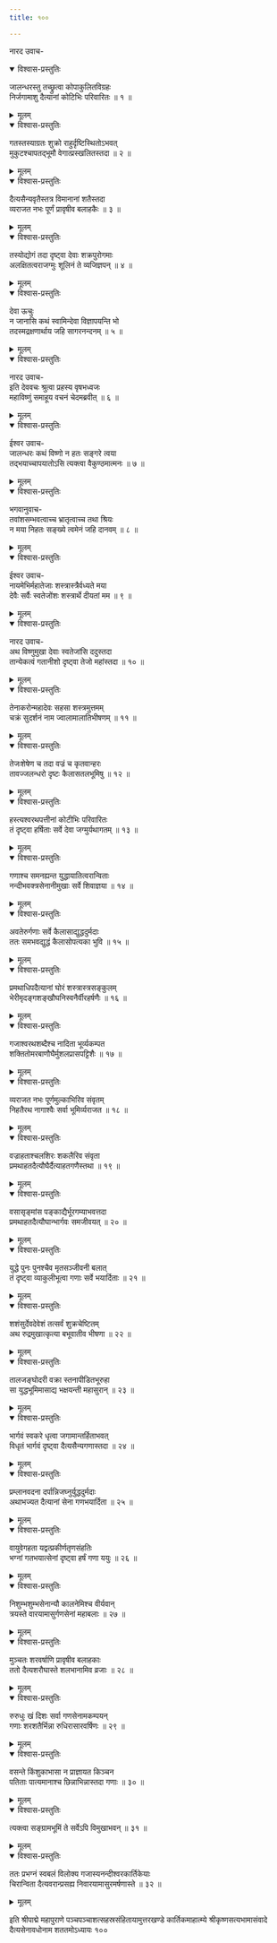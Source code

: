 ```yaml
---
title: १००

---
```

नारद उवाच-  

<details open><summary>विश्वास-प्रस्तुतिः</summary>

जालन्धरस्तु तच्छ्रुत्वा कोपाकुलितविग्रहः  
निर्जगामाशु दैत्यानां कोटिभिः परिवारितः ॥ १ ॥
</details>

<details><summary>मूलम्</summary>

जालन्धरस्तु तच्छ्रुत्वा कोपाकुलितविग्रहः  
निर्जगामाशु दैत्यानां कोटिभिः परिवारितः ॥ १ ॥
</details>



<details open><summary>विश्वास-प्रस्तुतिः</summary>

गतस्तस्याग्रतः शुक्रो राहुर्दृष्टिस्थितोऽभवत्  
मुकुटश्चापतद्भूमौ वेगात्प्रस्खलितस्तदा ॥ २ ॥
</details>

<details><summary>मूलम्</summary>

गतस्तस्याग्रतः शुक्रो राहुर्दृष्टिस्थितोऽभवत्  
मुकुटश्चापतद्भूमौ वेगात्प्रस्खलितस्तदा ॥ २ ॥
</details>



<details open><summary>विश्वास-प्रस्तुतिः</summary>

दैत्यसैन्यवृतैस्तत्र विमानानां शतैस्तदा  
व्यराजत नभः पूर्णं प्रावृषीव बलाहकैः ॥ ३ ॥
</details>

<details><summary>मूलम्</summary>

दैत्यसैन्यवृतैस्तत्र विमानानां शतैस्तदा  
व्यराजत नभः पूर्णं प्रावृषीव बलाहकैः ॥ ३ ॥
</details>



<details open><summary>विश्वास-प्रस्तुतिः</summary>

तस्योद्योगं तदा दृष्ट्वा देवाः शक्रपुरोगमाः  
अलक्षितत्वराजग्मुः शूलिनं ते व्यजिज्ञपन् ॥ ४ ॥
</details>

<details><summary>मूलम्</summary>

तस्योद्योगं तदा दृष्ट्वा देवाः शक्रपुरोगमाः  
अलक्षितत्वराजग्मुः शूलिनं ते व्यजिज्ञपन् ॥ ४ ॥
</details>



<details open><summary>विश्वास-प्रस्तुतिः</summary>

देवा ऊचुः  
न जानासि कथं स्वामिन्देवा विज्ञापयन्ति भो  
तदस्मद्रक्षणार्थाय जहि सागरनन्दनम् ॥ ५ ॥
</details>

<details><summary>मूलम्</summary>

देवा ऊचुः  
न जानासि कथं स्वामिन्देवा विज्ञापयन्ति भो  
तदस्मद्रक्षणार्थाय जहि सागरनन्दनम् ॥ ५ ॥
</details>



<details open><summary>विश्वास-प्रस्तुतिः</summary>

नारद उवाच-  
इति देववचः श्रुत्वा प्रहस्य वृषभध्वजः  
महाविष्णुं समाहूय वचनं चेदमब्रवीत् ॥ ६ ॥
</details>

<details><summary>मूलम्</summary>

नारद उवाच-  
इति देववचः श्रुत्वा प्रहस्य वृषभध्वजः  
महाविष्णुं समाहूय वचनं चेदमब्रवीत् ॥ ६ ॥
</details>



<details open><summary>विश्वास-प्रस्तुतिः</summary>

ईश्वर उवाच-  
जालन्धरः कथं विष्णो न हतः सङ्गरे त्वया  
तद्भयाच्चापयातोऽसि त्यक्त्वा वैकुण्ठमात्मनः ॥ ७ ॥
</details>

<details><summary>मूलम्</summary>

ईश्वर उवाच-  
जालन्धरः कथं विष्णो न हतः सङ्गरे त्वया  
तद्भयाच्चापयातोऽसि त्यक्त्वा वैकुण्ठमात्मनः ॥ ७ ॥
</details>



<details open><summary>विश्वास-प्रस्तुतिः</summary>

भगवानुवाच-  
तवांशसम्भवत्वाच्च भ्रातृत्वाच्च तथा श्रियः  
न मया निहतः सङ्ख्ये त्वमेनं जहि दानवम् ॥ ८ ॥
</details>

<details><summary>मूलम्</summary>

भगवानुवाच-  
तवांशसम्भवत्वाच्च भ्रातृत्वाच्च तथा श्रियः  
न मया निहतः सङ्ख्ये त्वमेनं जहि दानवम् ॥ ८ ॥
</details>



<details open><summary>विश्वास-प्रस्तुतिः</summary>

ईश्वर उवाच-  
नायमेभिर्महातेजाः शस्त्रास्त्रैर्वध्यते मया  
देवैः सर्वैः स्वतेजोंशः शस्त्रार्थे दीयतां मम ॥ ९ ॥
</details>

<details><summary>मूलम्</summary>

ईश्वर उवाच-  
नायमेभिर्महातेजाः शस्त्रास्त्रैर्वध्यते मया  
देवैः सर्वैः स्वतेजोंशः शस्त्रार्थे दीयतां मम ॥ ९ ॥
</details>



<details open><summary>विश्वास-प्रस्तुतिः</summary>

नारद उवाच-  
अथ विष्णुमुखा देवाः स्वतेजांसि ददुस्तदा  
तान्येकत्वं गतानीशो दृष्ट्वा तेजो महांस्तदा ॥ १० ॥
</details>

<details><summary>मूलम्</summary>

नारद उवाच-  
अथ विष्णुमुखा देवाः स्वतेजांसि ददुस्तदा  
तान्येकत्वं गतानीशो दृष्ट्वा तेजो महांस्तदा ॥ १० ॥
</details>



<details open><summary>विश्वास-प्रस्तुतिः</summary>

तेनाकरोन्महादेवः सहसा शस्त्रमुत्तमम्  
चक्रं सुदर्शनं नाम ज्वालामालातिभीषणम् ॥ ११ ॥
</details>

<details><summary>मूलम्</summary>

तेनाकरोन्महादेवः सहसा शस्त्रमुत्तमम्  
चक्रं सुदर्शनं नाम ज्वालामालातिभीषणम् ॥ ११ ॥
</details>



<details open><summary>विश्वास-प्रस्तुतिः</summary>

तेजःशेषेण च तदा वज्रं च कृतवान्हरः  
तावज्जलन्धरो दृष्टः कैलासतलभूमिषु ॥ १२ ॥
</details>

<details><summary>मूलम्</summary>

तेजःशेषेण च तदा वज्रं च कृतवान्हरः  
तावज्जलन्धरो दृष्टः कैलासतलभूमिषु ॥ १२ ॥
</details>



<details open><summary>विश्वास-प्रस्तुतिः</summary>

हस्त्यश्वरथपत्तीनां कोटीभिः परिवारितः  
तं दृष्ट्वा हर्षिताः सर्वे देवा जग्मुर्यथागतम् ॥ १३ ॥
</details>

<details><summary>मूलम्</summary>

हस्त्यश्वरथपत्तीनां कोटीभिः परिवारितः  
तं दृष्ट्वा हर्षिताः सर्वे देवा जग्मुर्यथागतम् ॥ १३ ॥
</details>



<details open><summary>विश्वास-प्रस्तुतिः</summary>

गणाश्च समनह्यन्त युद्धायातित्वरान्विताः  
नन्दीभवक्त्रसेनानीमुखाः सर्वे शिवाज्ञया ॥ १४ ॥
</details>

<details><summary>मूलम्</summary>

गणाश्च समनह्यन्त युद्धायातित्वरान्विताः  
नन्दीभवक्त्रसेनानीमुखाः सर्वे शिवाज्ञया ॥ १४ ॥
</details>



<details open><summary>विश्वास-प्रस्तुतिः</summary>

अवतेरुर्गणाः सर्वे कैलासाद्युद्धदुर्मदाः  
ततः समभवद्युद्धं कैलासोपत्यका भुवि ॥ १५ ॥
</details>

<details><summary>मूलम्</summary>

अवतेरुर्गणाः सर्वे कैलासाद्युद्धदुर्मदाः  
ततः समभवद्युद्धं कैलासोपत्यका भुवि ॥ १५ ॥
</details>



<details open><summary>विश्वास-प्रस्तुतिः</summary>

प्रमथाधिपदैत्यानां घोरं शस्त्रास्त्रसङ्कुलम्  
भेरीमृदङ्गशङ्खौघनिस्वनैर्वीरहर्षणैः ॥ १६ ॥
</details>

<details><summary>मूलम्</summary>

प्रमथाधिपदैत्यानां घोरं शस्त्रास्त्रसङ्कुलम्  
भेरीमृदङ्गशङ्खौघनिस्वनैर्वीरहर्षणैः ॥ १६ ॥
</details>



<details open><summary>विश्वास-प्रस्तुतिः</summary>

गजाश्वरथशब्दैश्च नादिता भूर्व्यकम्पत  
शक्तितोमरबाणौघैर्मुशलप्रासपट्टिशैः ॥ १७ ॥
</details>

<details><summary>मूलम्</summary>

गजाश्वरथशब्दैश्च नादिता भूर्व्यकम्पत  
शक्तितोमरबाणौघैर्मुशलप्रासपट्टिशैः ॥ १७ ॥
</details>



<details open><summary>विश्वास-प्रस्तुतिः</summary>

व्यराजत नभः पूर्णमुल्काभिरिव संवृतम्  
निहतैरथ नागाश्वैः सर्वा भूमिर्व्यराजत ॥ १८ ॥
</details>

<details><summary>मूलम्</summary>

व्यराजत नभः पूर्णमुल्काभिरिव संवृतम्  
निहतैरथ नागाश्वैः सर्वा भूमिर्व्यराजत ॥ १८ ॥
</details>



<details open><summary>विश्वास-प्रस्तुतिः</summary>

वज्राहताश्चलशिरः शकलैरिव संवृता  
प्रमथाहतदैत्यौघैर्दैत्याहतगणैस्तथा ॥ १९ ॥
</details>

<details><summary>मूलम्</summary>

वज्राहताश्चलशिरः शकलैरिव संवृता  
प्रमथाहतदैत्यौघैर्दैत्याहतगणैस्तथा ॥ १९ ॥
</details>



<details open><summary>विश्वास-प्रस्तुतिः</summary>

वसासृङ्मांस पङ्काद्यैर्भूरगम्याभवत्तदा  
प्रमथाहतदैत्यौघान्भार्गवः समजीवयत् ॥ २० ॥
</details>

<details><summary>मूलम्</summary>

वसासृङ्मांस पङ्काद्यैर्भूरगम्याभवत्तदा  
प्रमथाहतदैत्यौघान्भार्गवः समजीवयत् ॥ २० ॥
</details>



<details open><summary>विश्वास-प्रस्तुतिः</summary>

युद्धे पुनः पुनश्चैव मृतसञ्जीवनी बलात्  
तं दृष्ट्वा व्याकुलीभूत्वा गणाः सर्वे भयार्दिताः ॥ २१ ॥
</details>

<details><summary>मूलम्</summary>

युद्धे पुनः पुनश्चैव मृतसञ्जीवनी बलात्  
तं दृष्ट्वा व्याकुलीभूत्वा गणाः सर्वे भयार्दिताः ॥ २१ ॥
</details>



<details open><summary>विश्वास-प्रस्तुतिः</summary>

शशंसुर्देवदेवेशं तत्सर्वं शुक्रचेष्टितम्  
अथ रुद्रमुखात्कृत्या बभूवातीव भीषणा ॥ २२ ॥
</details>

<details><summary>मूलम्</summary>

शशंसुर्देवदेवेशं तत्सर्वं शुक्रचेष्टितम्  
अथ रुद्रमुखात्कृत्या बभूवातीव भीषणा ॥ २२ ॥
</details>



<details open><summary>विश्वास-प्रस्तुतिः</summary>

तालजङ्घोदरी वक्रा स्तनापीडितभूरुहा  
सा युद्धभूमिमासाद्य भक्षयन्ती महासुरान् ॥ २३ ॥
</details>

<details><summary>मूलम्</summary>

तालजङ्घोदरी वक्रा स्तनापीडितभूरुहा  
सा युद्धभूमिमासाद्य भक्षयन्ती महासुरान् ॥ २३ ॥
</details>



<details open><summary>विश्वास-प्रस्तुतिः</summary>

भार्गवं स्वकरे धृत्वा जगामान्तर्हिताभवत्  
विधृतं भार्गवं दृष्ट्वा दैत्यसैन्यगणास्तदा ॥ २४ ॥
</details>

<details><summary>मूलम्</summary>

भार्गवं स्वकरे धृत्वा जगामान्तर्हिताभवत्  
विधृतं भार्गवं दृष्ट्वा दैत्यसैन्यगणास्तदा ॥ २४ ॥
</details>



<details open><summary>विश्वास-प्रस्तुतिः</summary>

प्रम्लानवदना दर्पान्निजघ्नुर्युद्धदुर्मदाः  
अथाभज्यत दैत्यानां सेना गणभयार्दिता ॥ २५ ॥
</details>

<details><summary>मूलम्</summary>

प्रम्लानवदना दर्पान्निजघ्नुर्युद्धदुर्मदाः  
अथाभज्यत दैत्यानां सेना गणभयार्दिता ॥ २५ ॥
</details>



<details open><summary>विश्वास-प्रस्तुतिः</summary>

वायुवेगहता यद्वत्प्रकीर्णतृणसंहतिः  
भग्नां गतभयात्सेनां दृष्ट्वा हर्षं गणा ययुः ॥ २६ ॥
</details>

<details><summary>मूलम्</summary>

वायुवेगहता यद्वत्प्रकीर्णतृणसंहतिः  
भग्नां गतभयात्सेनां दृष्ट्वा हर्षं गणा ययुः ॥ २६ ॥
</details>



<details open><summary>विश्वास-प्रस्तुतिः</summary>

निशुम्भशुम्भसेनान्यौ कालनेमिश्च वीर्यवान्  
त्रयस्ते वारयामासुर्गणसेनां महाबलाः ॥ २७ ॥
</details>

<details><summary>मूलम्</summary>

निशुम्भशुम्भसेनान्यौ कालनेमिश्च वीर्यवान्  
त्रयस्ते वारयामासुर्गणसेनां महाबलाः ॥ २७ ॥
</details>



<details open><summary>विश्वास-प्रस्तुतिः</summary>

मुञ्चतः शरवर्षाणि प्रावृषीव बलाहकाः  
ततो दैत्यशरौघास्ते शलभानामिव व्रजाः ॥ २८ ॥
</details>

<details><summary>मूलम्</summary>

मुञ्चतः शरवर्षाणि प्रावृषीव बलाहकाः  
ततो दैत्यशरौघास्ते शलभानामिव व्रजाः ॥ २८ ॥
</details>



<details open><summary>विश्वास-प्रस्तुतिः</summary>

रुरुधुः खं दिशः सर्वा गणसेनामकम्पयन्  
गणाः शरशतैर्भिन्ना रुधिरासारवर्षिणः ॥ २९ ॥
</details>

<details><summary>मूलम्</summary>

रुरुधुः खं दिशः सर्वा गणसेनामकम्पयन्  
गणाः शरशतैर्भिन्ना रुधिरासारवर्षिणः ॥ २९ ॥
</details>



<details open><summary>विश्वास-प्रस्तुतिः</summary>

वसन्ते किंशुकाभासा न प्राज्ञायत किञ्चन  
पतिताः पात्यमानाश्च छिन्नाभिन्नास्तदा गणाः ॥ ३० ॥
</details>

<details><summary>मूलम्</summary>

वसन्ते किंशुकाभासा न प्राज्ञायत किञ्चन  
पतिताः पात्यमानाश्च छिन्नाभिन्नास्तदा गणाः ॥ ३० ॥
</details>



<details open><summary>विश्वास-प्रस्तुतिः</summary>

त्यक्त्वा सङ्ग्रामभूमिं ते सर्वेऽपि विमुखाभवन् ॥ ३१ ॥
</details>

<details><summary>मूलम्</summary>

त्यक्त्वा सङ्ग्रामभूमिं ते सर्वेऽपि विमुखाभवन् ॥ ३१ ॥
</details>



<details open><summary>विश्वास-प्रस्तुतिः</summary>

ततः प्रभग्नं स्वबलं विलोक्य गजास्यनन्दीश्वरकार्तिकेयाः  
चिरान्विता दैत्यवरान्प्रसह्य निवारयामासुरमर्षणास्ते ॥ ३२ ॥
</details>

<details><summary>मूलम्</summary>

ततः प्रभग्नं स्वबलं विलोक्य गजास्यनन्दीश्वरकार्तिकेयाः  
चिरान्विता दैत्यवरान्प्रसह्य निवारयामासुरमर्षणास्ते ॥ ३२ ॥
</details>


इति श्रीपाद्मे महापुराणे पञ्चपञ्चाशत्सहस्रसंहितायामुत्तरखण्डे कार्तिकमाहात्म्ये श्रीकृष्णसत्यभामासंवादे दैत्यसेनावधोनाम शततमोऽध्यायः १००